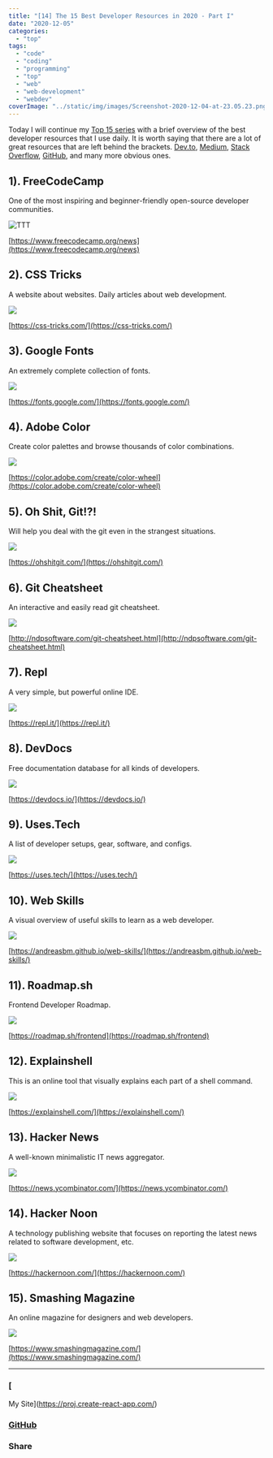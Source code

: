 ```yaml
---
title: "[14] The 15 Best Developer Resources in 2020 - Part I"
date: "2020-12-05"
categories:
  - "top"
tags:
  - "code"
  - "coding"
  - "programming"
  - "top"
  - "web"
  - "web-development"
  - "webdev"
coverImage: "../static/img/images/Screenshot-2020-12-04-at-23.05.23.png"
---
```


Today I will continue my [Top 15 series](https://create-react-app.com/tag/top/) with a brief overview of the best developer resources that I use daily. It is worth saying that there are a lot of great resources that are left behind the brackets. [Dev.to](https://dev.to/villivald), [Medium](https://create-react-app.medium.com/), [Stack Overflow](https://stackoverflow.com/), [GitHub](https://github.com/villivald), and many more obvious ones.

## 1). FreeCodeCamp

One of the most inspiring and beginner-friendly open-source developer communities.

![TTT](images/Screenshot-2020-12-04-at-23.07.39-1024x511.png)

[https://www.freecodecamp.org/news](https://www.freecodecamp.org/news)

## 2). CSS Tricks

A website about websites. Daily articles about web development.

![](images/Screenshot-2020-12-04-at-23.09.01-1024x522.png)

[https://css-tricks.com/](https://css-tricks.com/)

## 3). Google Fonts

An extremely complete collection of fonts.

![](images/Screenshot-2020-12-04-at-23.09.21-1024x509.png)

[https://fonts.google.com/](https://fonts.google.com/)

## 4). Adobe Color

Create color palettes and browse thousands of color combinations.

![](images/Screenshot-2020-12-04-at-23.09.49-1024x487.png)

[https://color.adobe.com/create/color-wheel](https://color.adobe.com/create/color-wheel)

## 5). Oh Shit, Git!?!

Will help you deal with the git even in the strangest situations.

![](images/Screenshot-2020-12-04-at-23.10.17-1024x941.png)

[https://ohshitgit.com/](https://ohshitgit.com/)

## 6). Git Cheatsheet

An interactive and easily read git cheatsheet.

![](images/Screenshot-2020-12-04-at-23.10.53-1024x530.png)

[http://ndpsoftware.com/git-cheatsheet.html](http://ndpsoftware.com/git-cheatsheet.html)

## 7). Repl

A very simple, but powerful online IDE.

![](images/Screenshot-2020-12-04-at-23.11.43-1024x659.png)

[https://repl.it/](https://repl.it/)

## 8). DevDocs

Free documentation database for all kinds of developers.

![](images/Screenshot-2020-12-04-at-23.12.36-1024x582.png)

[https://devdocs.io/](https://devdocs.io/)

## 9). Uses.Tech

A list of developer setups, gear, software, and configs.

![](images/Screenshot-2020-12-04-at-23.13.17-1024x514.png)

[https://uses.tech/](https://uses.tech/)

## 10). Web Skills

A visual overview of useful skills to learn as a web developer.

![](images/Screenshot-2020-12-04-at-23.05.23-1-1024x516.png)

[https://andreasbm.github.io/web-skills/](https://andreasbm.github.io/web-skills/)

## 11). Roadmap.sh

Frontend Developer Roadmap.

![](images/Screenshot-2020-12-04-at-23.14.11-1024x725.png)

[https://roadmap.sh/frontend](https://roadmap.sh/frontend)

## 12). Explainshell

This is an online tool that visually explains each part of a shell command.

![](images/Screenshot-2020-12-04-at-23.14.36-1024x614.png)

[https://explainshell.com/](https://explainshell.com/)

## 13). Hacker News

A well-known minimalistic IT news aggregator.

![](images/Screenshot-2020-12-04-at-23.15.16-979x1024.png)

[https://news.ycombinator.com/](https://news.ycombinator.com/)

## 14). Hacker Noon

A technology publishing website that focuses on reporting the latest news related to software development, etc.

![](images/Screenshot-2020-12-04-at-23.15.39-1024x507.png)

[https://hackernoon.com/](https://hackernoon.com/)

## 15). Smashing Magazine

An online magazine for designers and web developers.

![](images/Screenshot-2020-12-04-at-23.15.58-1024x509.png)

[https://www.smashingmagazine.com/](https://www.smashingmagazine.com/)

---

### [

My Site](https://proj.create-react-app.com/)

### [GitHub](https://github.com/villivald)

### Share

<script src="https://yastatic.net/share2/share.js"></script>
